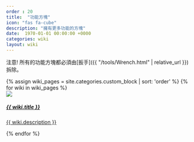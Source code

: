 ```yaml
---
order : 20
title:  "功能方塊"
icon: "fas fa-cube"
description: "擁有更多功能的方塊"
date:  1970-01-01 00:00:00 +0000
categories: wiki
layout: wiki
---
```


注意! 所有的功能方塊都必須由[扳手]({{ "/tools/Wrench.html" | relative_url }})拆除。

<div class="container">
    <div class="wikiPages">
        <div class="row">
            {% assign wiki_pages = site.categories.custom_block | sort: 'order' %}
            {% for wiki in wiki_pages %}
            <div class="col-sm-3">
                <a href="{{ wiki.url | relative_url }}" class="wiki-a">
                    <div class="card text-center wiki-item">
                        <img class="card-img-top" src="{{ "/assets/img/wiki/custom_block_icons/" | relative_url  }}{{ wiki.icon }}">
                        <div class="card-body">
                            <h5 class="card-title no-shadow">{{ wiki.title }}</h5>
                            <p class="card-text no-shadow">{{ wiki.description }}</p>
                        </div>
                    </div>
                </a>
            </div>
            {% endfor %}
        </div>
    </div>
</div>